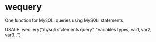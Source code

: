 # wequery
One function for MySQLi queries using MySQLi statements

USAGE:
wequery("mysqli statements query", "variables types, var1, var2, var3...")
